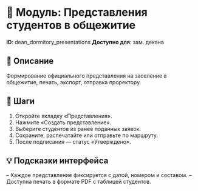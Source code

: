 # 📘 Модуль: Представления студентов в общежитие
**ID**: dean_dormitory_presentations
**Доступно для**: зам. декана

## 📝 Описание
Формирование официального представления на заселение в общежитие, печать, экспорт, отправка проректору.

## 🩜 Шаги
1. Откройте вкладку «Представления».
2. Нажмите «Создать представление».
3. Выберите студентов из ранее поданных заявок.
4. Сохраните, распечатайте или отправьте по маршруту.
5. После подписания — статус «Утверждено».

## 💡 Подсказки интерфейса
– Каждое представление фиксируется с датой, номером и составом.
– Доступна печать в формате PDF с таблицей студентов.
